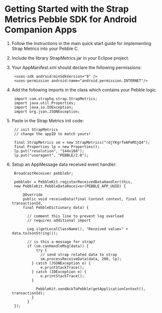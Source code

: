 Getting Started with the Strap Metrics Pebble SDK for Android Companion Apps
========================
1. Follow the instructions in the main quick start guide for implementing Strap Metrics into your Pebble C.
2. Include the library StrapMetrics.jar in your Eclipse project.
3. Your AppManifest.xml should declare the following permissions:

		<uses-sdk android:minSdkVersion="9" />
		<uses-permission android:name="android.permission.INTERNET"/>

3. Add the following imports in the class which contains your Pebble logic.
		
		import com.straphq.strap.StrapMetrics;
		import java.util.Properties;
		import java.io.IOException;
		import org.json.JSONException;

4. Paste in the Strap Metrics init code:

		// init StrapMetrics
        // change the appID to match yours!
        
        final StrapMetrics sm = new StrapMetrics("rdjYKgrfeAPeMSjQ4");
        final Properties lp = new Properties();
        lp.put("resolution", "144x168");
        lp.put("useragent", "PEBBLE/2.0");
		
5. Setup an AppMessage data received event handler:

		BroadcastReceiver pebblebr;

		pebblebr = PebbleKit.registerReceivedDataHandler(this, 
		new PebbleKit.PebbleDataReceiver(PEBBLE_APP_UUID) {

            @Override
            public void receiveData(final Context context, final int transactionId, 
            final PebbleDictionary data) {
              
              // comment this line to prevent log overload
              // requires additional import
              
              Log.i(getLocalClassName(), "Received value=" + data.toJsonString());

              // is this a message for strap?
              if (sm.canHandleMsg(data)) {
	              try {
	              	// send strap related data to strap
					sm.processReceiveData(data, 200, lp);
				} catch (JSONException e) {
					e.printStackTrace();
				} catch (IOException e) {
					e.printStackTrace();
				}

	              PebbleKit.sendAckToPebble(getApplicationContext(), transactionId);
	            }
	          }
        });